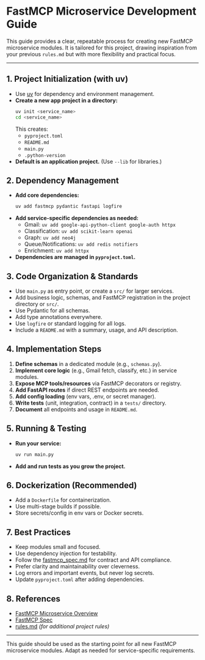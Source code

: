 # FastMCP Microservice Development Guide

This guide provides a clear, repeatable process for creating new FastMCP microservice modules. It is tailored for this project, drawing inspiration from your previous `rules.md` but with more flexibility and practical focus.

---

## 1. Project Initialization (with uv)
- Use [uv](https://github.com/astral-sh/uv) for dependency and environment management.
- **Create a new app project in a directory:**
  ```bash
  uv init <service_name>
  cd <service_name>
  ```
  This creates:
  - `pyproject.toml`
  - `README.md`
  - `main.py`
  - `.python-version`
- **Default is an application project.** (Use `--lib` for libraries.)

## 2. Dependency Management
- **Add core dependencies:**
  ```bash
  uv add fastmcp pydantic fastapi logfire
  ```
- **Add service-specific dependencies as needed:**
  - Gmail: `uv add google-api-python-client google-auth httpx`
  - Classification: `uv add scikit-learn openai`
  - Graph: `uv add neo4j`
  - Queue/Notifications: `uv add redis notifiers`
  - Enrichment: `uv add httpx`
- **Dependencies are managed in `pyproject.toml`.**

## 3. Code Organization & Standards
- Use `main.py` as entry point, or create a `src/` for larger services.
- Add business logic, schemas, and FastMCP registration in the project directory or `src/`.
- Use Pydantic for all schemas.
- Add type annotations everywhere.
- Use `logfire` or standard logging for all logs.
- Include a `README.md` with a summary, usage, and API description.

## 4. Implementation Steps
1. **Define schemas** in a dedicated module (e.g., `schemas.py`).
2. **Implement core logic** (e.g., Gmail fetch, classify, etc.) in service modules.
3. **Expose MCP tools/resources** via FastMCP decorators or registry.
4. **Add FastAPI routes** if direct REST endpoints are needed.
5. **Add config loading** (env vars, .env, or secret manager).
6. **Write tests** (unit, integration, contract) in a `tests/` directory.
7. **Document** all endpoints and usage in `README.md`.

## 5. Running & Testing
- **Run your service:**
  ```bash
  uv run main.py
  ```
- **Add and run tests as you grow the project.**

## 6. Dockerization (Recommended)
- Add a `Dockerfile` for containerization.
- Use multi-stage builds if possible.
- Store secrets/config in env vars or Docker secrets.

## 7. Best Practices
- Keep modules small and focused.
- Use dependency injection for testability.
- Follow the [fastmcp_spec.md](./docs/fastmcp_spec.md) for contract and API compliance.
- Prefer clarity and maintainability over cleverness.
- Log errors and important events, but never log secrets.
- Update `pyproject.toml` after adding dependencies.

## 8. References
- [FastMCP Microservice Overview](./docs/fastmcp_microservice_overview.md)
- [FastMCP Spec](./docs/fastmcp_spec.md)
- [rules.md](./rules.md) _(for additional project rules)_

---

This guide should be used as the starting point for all new FastMCP microservice modules. Adapt as needed for service-specific requirements.

